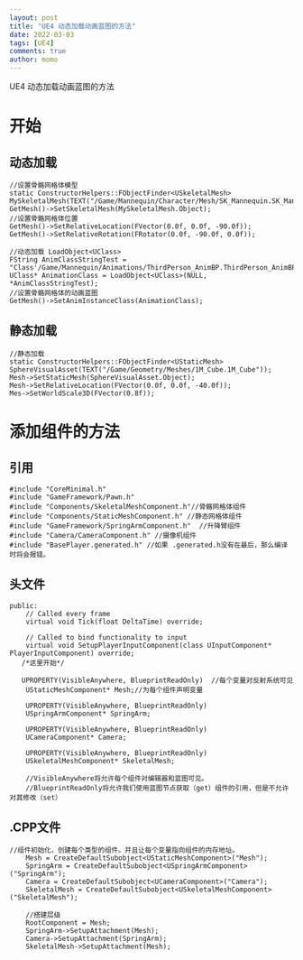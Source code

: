 ```yaml
---
layout: post
title: "UE4 动态加载动画蓝图的方法"
date: 2022-03-03
tags: [UE4]
comments: true
author: momo
---
```


UE4 动态加载动画蓝图的方法

<!-- more -->

# 开始 #

## 动态加载 ##

	//设置骨骼网格体模型
	static ConstructorHelpers::FObjectFinder<USkeletalMesh> MySkeletalMesh(TEXT("/Game/Mannequin/Character/Mesh/SK_Mannequin.SK_Mannequin"));
	GetMesh()->SetSkeletalMesh(MySkeletalMesh.Object);
	//设置骨骼网格体位置
	GetMesh()->SetRelativeLocation(FVector(0.0f, 0.0f, -90.0f));
	GetMesh()->SetRelativeRotation(FRotator(0.0f, -90.0f, 0.0f));
	
	//动态加载 LoadObject<UClass>
	FString AnimClassStringTest = "Class'/Game/Mannequin/Animations/ThirdPerson_AnimBP.ThirdPerson_AnimBP_C'";
	UClass* AnimationClass = LoadObject<UClass>(NULL, *AnimClassStringTest);
	//设置骨骼网格体的动画蓝图
	GetMesh()->SetAnimInstanceClass(AnimationClass);

## 静态加载 ##

	//静态加载
	static ConstructorHelpers::FObjectFinder<UStaticMesh> SphereVisualAsset(TEXT("/Game/Geometry/Meshes/1M_Cube.1M_Cube"));
	Mesh->SetStaticMesh(SphereVisualAsset.Object);
	Mesh->SetRelativeLocation(FVector(0.0f, 0.0f, -40.0f));
	Mes->SetWorldScale3D(FVector(0.8f));


# 添加组件的方法 #

## 引用 ##

    #include "CoreMinimal.h"
    #include "GameFramework/Pawn.h"
    #include "Components/SkeletalMeshComponent.h"//骨骼网格体组件
    #include "Components/StaticMeshComponent.h" //静态网格体组件
    #include "GameFramework/SpringArmComponent.h"  //升降臂组件
    #include "Camera/CameraComponent.h" //摄像机组件
    #include "BasePlayer.generated.h" //如果 .generated.h没有在最后，那么编译时将会报错。

## 头文件 ##

    public:	
    	// Called every frame
    	virtual void Tick(float DeltaTime) override;
    
    	// Called to bind functionality to input
    	virtual void SetupPlayerInputComponent(class UInputComponent* PlayerInputComponent) override;
       /*这里开始*/
    
       UPROPERTY(VisibleAnywhere, BlueprintReadOnly)  //每个变量对反射系统可见
    	UStaticMeshComponent* Mesh;//为每个组件声明变量
    
    	UPROPERTY(VisibleAnywhere, BlueprintReadOnly)
    	USpringArmComponent* SpringArm;
    
    	UPROPERTY(VisibleAnywhere, BlueprintReadOnly)
    	UCameraComponent* Camera;
    
    	UPROPERTY(VisibleAnywhere, BlueprintReadOnly)
    	USkeletalMeshComponent* SkeletalMesh;
    
    	//VisibleAnywhere将允许每个组件对编辑器和蓝图可见。
    	//BlueprintReadOnly将允许我们使用蓝图节点获取（get）组件的引用，但是不允许对其修改（set）

## .CPP文件 ##

    //组件初始化，创建每个类型的组件。并且让每个变量指向组件的内存地址。
    	Mesh = CreateDefaultSubobject<UStaticMeshComponent>("Mesh");
    	SpringArm = CreateDefaultSubobject<USpringArmComponent>("SpringArm");
    	Camera = CreateDefaultSubobject<UCameraComponent>("Camera");
    	SkeletalMesh = CreateDefaultSubobject<USkeletalMeshComponent>("SkeletalMesh");
    
    	//搭建层级
    	RootComponent = Mesh;
    	SpringArm->SetupAttachment(Mesh);
    	Camera->SetupAttachment(SpringArm);
    	SkeletalMesh->SetupAttachment(Mesh);